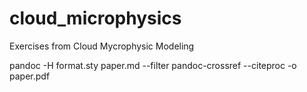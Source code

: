 # cloud_microphysics
Exercises from Cloud Mycrophysic Modeling

pandoc -H format.sty paper.md --filter pandoc-crossref --citeproc -o paper.pdf